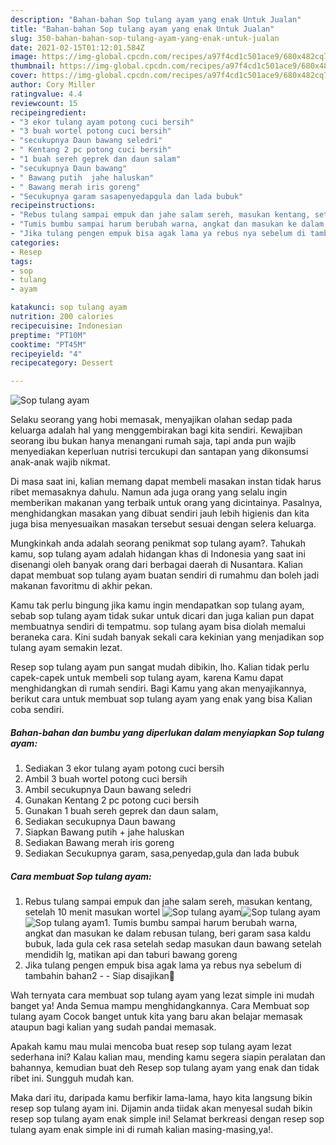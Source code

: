 ```yaml
---
description: "Bahan-bahan Sop tulang ayam yang enak Untuk Jualan"
title: "Bahan-bahan Sop tulang ayam yang enak Untuk Jualan"
slug: 350-bahan-bahan-sop-tulang-ayam-yang-enak-untuk-jualan
date: 2021-02-15T01:12:01.584Z
image: https://img-global.cpcdn.com/recipes/a97f4cd1c501ace9/680x482cq70/sop-tulang-ayam-foto-resep-utama.jpg
thumbnail: https://img-global.cpcdn.com/recipes/a97f4cd1c501ace9/680x482cq70/sop-tulang-ayam-foto-resep-utama.jpg
cover: https://img-global.cpcdn.com/recipes/a97f4cd1c501ace9/680x482cq70/sop-tulang-ayam-foto-resep-utama.jpg
author: Cory Miller
ratingvalue: 4.4
reviewcount: 15
recipeingredient:
- "3 ekor tulang ayam potong cuci bersih"
- "3 buah wortel potong cuci bersih"
- "secukupnya Daun bawang seledri"
- " Kentang 2 pc potong cuci bersih"
- "1 buah sereh geprek dan daun salam"
- "secukupnya Daun bawang"
- " Bawang putih  jahe haluskan"
- " Bawang merah iris goreng"
- "Secukupnya garam sasapenyedapgula dan lada bubuk"
recipeinstructions:
- "Rebus tulang sampai empuk dan jahe salam sereh, masukan kentang, setelah 10 menit masukan wortel"
- "Tumis bumbu sampai harum berubah warna, angkat dan masukan ke dalam rebusan tulang, beri garam sasa kaldu bubuk, lada gula cek rasa setelah sedap masukan daun bawang setelah mendidih lg, matikan api dan taburi bawang goreng"
- "Jika tulang pengen empuk bisa agak lama ya rebus nya sebelum di tambahin bahan2  Siap disajikan🥰"
categories:
- Resep
tags:
- sop
- tulang
- ayam

katakunci: sop tulang ayam 
nutrition: 200 calories
recipecuisine: Indonesian
preptime: "PT10M"
cooktime: "PT45M"
recipeyield: "4"
recipecategory: Dessert

---
```



![Sop tulang ayam](https://img-global.cpcdn.com/recipes/a97f4cd1c501ace9/680x482cq70/sop-tulang-ayam-foto-resep-utama.jpg)

Selaku seorang yang hobi memasak, menyajikan olahan sedap pada keluarga adalah hal yang menggembirakan bagi kita sendiri. Kewajiban seorang ibu bukan hanya menangani rumah saja, tapi anda pun wajib menyediakan keperluan nutrisi tercukupi dan santapan yang dikonsumsi anak-anak wajib nikmat.

Di masa  saat ini, kalian memang dapat membeli masakan instan tidak harus ribet memasaknya dahulu. Namun ada juga orang yang selalu ingin memberikan makanan yang terbaik untuk orang yang dicintainya. Pasalnya, menghidangkan masakan yang dibuat sendiri jauh lebih higienis dan kita juga bisa menyesuaikan masakan tersebut sesuai dengan selera keluarga. 



Mungkinkah anda adalah seorang penikmat sop tulang ayam?. Tahukah kamu, sop tulang ayam adalah hidangan khas di Indonesia yang saat ini disenangi oleh banyak orang dari berbagai daerah di Nusantara. Kalian dapat membuat sop tulang ayam buatan sendiri di rumahmu dan boleh jadi makanan favoritmu di akhir pekan.

Kamu tak perlu bingung jika kamu ingin mendapatkan sop tulang ayam, sebab sop tulang ayam tidak sukar untuk dicari dan juga kalian pun dapat membuatnya sendiri di tempatmu. sop tulang ayam bisa diolah memalui beraneka cara. Kini sudah banyak sekali cara kekinian yang menjadikan sop tulang ayam semakin lezat.

Resep sop tulang ayam pun sangat mudah dibikin, lho. Kalian tidak perlu capek-capek untuk membeli sop tulang ayam, karena Kamu dapat menghidangkan di rumah sendiri. Bagi Kamu yang akan menyajikannya, berikut cara untuk membuat sop tulang ayam yang enak yang bisa Kalian coba sendiri.

<!--inarticleads1-->

##### Bahan-bahan dan bumbu yang diperlukan dalam menyiapkan Sop tulang ayam:

1. Sediakan 3 ekor tulang ayam potong cuci bersih
1. Ambil 3 buah wortel potong cuci bersih
1. Ambil secukupnya Daun bawang seledri
1. Gunakan  Kentang 2 pc potong cuci bersih
1. Gunakan 1 buah sereh geprek dan daun salam,
1. Sediakan secukupnya Daun bawang
1. Siapkan  Bawang putih + jahe haluskan
1. Sediakan  Bawang merah iris goreng
1. Sediakan Secukupnya garam, sasa,penyedap,gula dan lada bubuk




<!--inarticleads2-->

##### Cara membuat Sop tulang ayam:

1. Rebus tulang sampai empuk dan jahe salam sereh, masukan kentang, setelah 10 menit masukan wortel
<img src="https://img-global.cpcdn.com/steps/229eca161b46b797/160x128cq70/sop-tulang-ayam-langkah-memasak-1-foto.jpg" alt="Sop tulang ayam"><img src="https://img-global.cpcdn.com/steps/d7da68f20b07e7ff/160x128cq70/sop-tulang-ayam-langkah-memasak-1-foto.jpg" alt="Sop tulang ayam"><img src="https://img-global.cpcdn.com/steps/73f7c1c3576d188c/160x128cq70/sop-tulang-ayam-langkah-memasak-1-foto.jpg" alt="Sop tulang ayam">1. Tumis bumbu sampai harum berubah warna, angkat dan masukan ke dalam rebusan tulang, beri garam sasa kaldu bubuk, lada gula cek rasa setelah sedap masukan daun bawang setelah mendidih lg, matikan api dan taburi bawang goreng
1. Jika tulang pengen empuk bisa agak lama ya rebus nya sebelum di tambahin bahan2 -  - Siap disajikan🥰




Wah ternyata cara membuat sop tulang ayam yang lezat simple ini mudah banget ya! Anda Semua mampu menghidangkannya. Cara Membuat sop tulang ayam Cocok banget untuk kita yang baru akan belajar memasak ataupun bagi kalian yang sudah pandai memasak.

Apakah kamu mau mulai mencoba buat resep sop tulang ayam lezat sederhana ini? Kalau kalian mau, mending kamu segera siapin peralatan dan bahannya, kemudian buat deh Resep sop tulang ayam yang enak dan tidak ribet ini. Sungguh mudah kan. 

Maka dari itu, daripada kamu berfikir lama-lama, hayo kita langsung bikin resep sop tulang ayam ini. Dijamin anda tiidak akan menyesal sudah bikin resep sop tulang ayam enak simple ini! Selamat berkreasi dengan resep sop tulang ayam enak simple ini di rumah kalian masing-masing,ya!.

